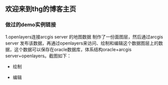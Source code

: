 ## 欢迎来到thg的博客主页

### 做过的demo实例链接

1.openlayers连接arcgis server 的地图数据
制作了一份面图层，然后通过arcgis server 发布该数据，再通过openlayers来访问、绘制和编辑这个数据图层上的数据，这个数据可以保存在oracle数据库，体系结构oracle+arcgis server+openlayers。截图如下：
* 绘制

* 编辑
